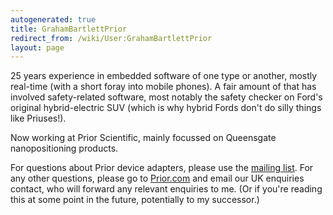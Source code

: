 ```yaml
---
autogenerated: true
title: GrahamBartlettPrior
redirect_from: /wiki/User:GrahamBartlettPrior
layout: page
---
```


25 years experience in embedded software of one type or another, mostly
real-time (with a short foray into mobile phones). A fair amount of that
has involved safety-related software, most notably the safety checker on
Ford's original hybrid-electric SUV (which is why hybrid Fords don't do
silly things like Priuses!).

Now working at Prior Scientific, mainly focussed on Queensgate
nanopositioning products.

For questions about Prior device adapters, please use the [mailing
list](Micro-Manager_Community "wikilink"). For any other questions,
please go to [Prior.com](https://www.prior.com) and email our UK
enquiries contact, who will forward any relevant enquiries to me. (Or if
you're reading this at some point in the future, potentially to my
successor.)
